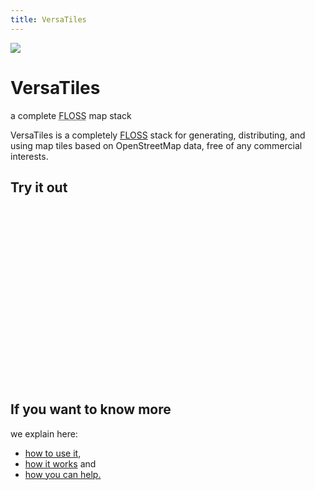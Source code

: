 ```yaml
---
title: VersaTiles
---
```


<div id="heroblock">
	<img src="assets/logo/versatiles.svg">
	<div id="heroline">
		<h1>VersaTiles</h1>
		<p>
			<span>a</span>
			<span>complete</span>
			<span><abbr title="Free, Libre and Open Source Software">FLOSS</abbr></span>
			<span>map</span>
			<span>stack</span>
		</p>
	</div>
</div>

<hero>VersaTiles is a completely [FLOSS](https://en.wikipedia.org/wiki/Free_and_open-source_software "Free, Libre and Open Source Software") stack for generating, distributing, and using map tiles based on OpenStreetMap data, free of any commercial interests.</hero>

## Try it out

<link rel="stylesheet" type="text/css" href="https://tiles.versatiles.org/assets/maplibre-gl/maplibre-gl.css" />
<script src="https://tiles.versatiles.org/assets/maplibre-gl/maplibre-gl.js"></script>
<style scoped>
	#map {
		display: block;
		width: 100%;
		max-width: 640px;
		aspect-ratio: 16 / 9;
		min-height: 240px;
		margin: auto;
	}
</style>
<div id="map"></div>
<script>
	const map = new maplibregl.Map({
		container: 'map',
		style: 'https://tiles.versatiles.org/assets/styles/colorful.json',
		bounds: [13.09, 52.33, 13.74, 52.68],
		maxZoom: 18,
		attributionControl: false,
		cooperativeGestures: true,
	});
	map.addControl(new maplibregl.FullscreenControl());
	map.addControl(new maplibregl.AttributionControl({ compact: true }));
</script>

## If you want to know more

we explain here:

- [how to use it](guide.html),
- [how it works](overview.html) and
- [how you can help.](contribute.html)
